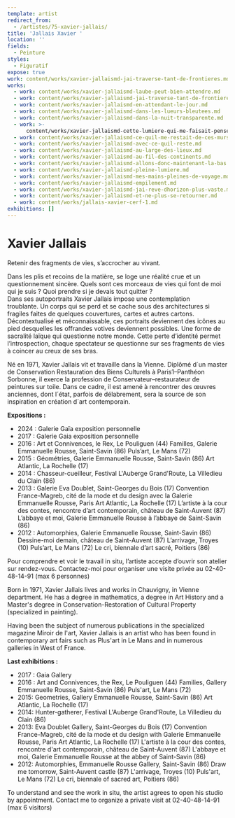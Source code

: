 ```yaml
---
template: artist
redirect_from:
  - /artistes/75-xavier-jallais/
title: 'Jallais Xavier '
location: ''
fields:
  - Peinture
styles:
  - Figuratif
expose: true
work: content/works/xavier-jallaismd-jai-traverse-tant-de-frontieres.md
works:
  - work: content/works/xavier-jallaismd-laube-peut-bien-attendre.md
  - work: content/works/xavier-jallaismd-jai-traverse-tant-de-frontieres.md
  - work: content/works/xavier-jallaismd-en-attendant-le-jour.md
  - work: content/works/xavier-jallaismd-dans-les-lueurs-bleutees.md
  - work: content/works/xavier-jallaismd-dans-la-nuit-transparente.md
  - work: >-
      content/works/xavier-jallaismd-cette-lumiere-qui-me-faisait-penser-a-la-nuit.md
  - work: content/works/xavier-jallaismd-ce-quil-me-restait-de-ces-murs-fleuris.md
  - work: content/works/xavier-jallaismd-avec-ce-quil-reste.md
  - work: content/works/xavier-jallaismd-au-large-des-lieux.md
  - work: content/works/xavier-jallaismd-au-fil-des-continents.md
  - work: content/works/xavier-jallaismd-allons-donc-maintenant-la-bas.md
  - work: content/works/xavier-jallaismd-pleine-lumiere.md
  - work: content/works/xavier-jallaismd-mes-mains-pleines-de-voyage.md
  - work: content/works/xavier-jallaismd-empilement.md
  - work: content/works/xavier-jallaismd-jai-reve-dhorizon-plus-vaste.md
  - work: content/works/xavier-jallaismd-et-ne-plus-se-retourner.md
  - work: content/works/jallais-xavier-cerf-1.md
exhibitions: []
---
```


# Xavier Jallais

Retenir des fragments de vies, s’accrocher au vivant.

Dans les plis et recoins de la matière, se loge une réalité crue et un questionnement sincère. Quels sont ces morceaux de vies qui font de moi qui je suis ? Quoi prendre si je devais tout quitter ? \
Dans ses autoportraits Xavier Jallais impose une contemplation troublante. Un corps qui se perd et se cache sous des architectures si fragiles faites de quelques couvertures, cartes et autres cartons. Décontextualisé et méconnaissable, ces portraits deviennent des icônes au pied desquelles les offrandes votives deviennent
possibles. Une forme de sacralité laïque qui questionne notre monde. Cette perte d’identité permet l’introspection, chaque spectateur se questionne sur ses fragments de vies à coincer au creux de ses bras.

Né en 1971, Xavier Jallais vit et travaille dans la Vienne. Diplômé d´un master de Conservation Restauration des Biens Culturels à Paris1–Panthéon Sorbonne, il exerce la profession de Conservateur–restaurateur de peintures sur toile. Dans ce cadre, il est amené à rencontrer des œuvres anciennes, dont l´état, parfois de délabrement, sera la source de son inspiration en création d´art contemporain. 

**Expositions :**

* 2024 : Galerie Gaïa exposition personnelle
* 2017 : Galerie Gaia exposition personnelle
* 2016 : Art et Connivences, le Rex, Le Pouliguen (44) Familles, Galerie Emmanuelle Rousse, Saint-Savin (86) Puls’art, Le Mans (72)
* 2015 : Géométries, Galerie Emmanuelle Rousse, Saint-Savin (86) Art Atlantic, La Rochelle (17)
* 2014 : Chasseur-cueilleur, Festival L'Auberge Grand'Route, La Villedieu du Clain (86)
* 2013 : Galerie Eva Doublet, Saint-Georges du Bois (17) Convention France-Magreb, cité de la mode et du design avec la Galerie Emmanuelle Rousse, Paris Art Atlantic, La Rochelle (17) L’artiste à la cour des contes, rencontre d’art contemporain, château de Saint-Auvent (87) L’abbaye et moi, Galerie Emmanuelle Rousse à l’abbaye de Saint-Savin (86)
* 2012 : Automorphies, Galerie Emmanuelle Rousse, Saint-Savin (86) Dessine-moi demain, château de Saint-Auvent (87) L’arrivage, Troyes (10) Puls’art, Le Mans (72) Le cri, biennale d’art sacré, Poitiers (86)

Pour comprendre et voir le travail in situ, l’artiste accepte d’ouvrir son atelier sur rendez-vous. Contactez-moi pour organiser une visite privée au 02-40-48-14-91 (max 6 personnes)

Born in 1971, Xavier Jallais lives and works in Chauvigny, in Vienne department.  He has a degree in mathematics, a degree in Art History and a Master's degree in Conservation-Restoration of Cultural Property (specialized in painting).

Having been the subject of numerous publications in the specialized magazine Miroir de l'art, Xavier Jallais is an artist who has been found in contemporary art fairs such as Plus'art in Le Mans and in numerous galleries in West of France.

**Last exhibitions :**

* 2017 : Gaia Gallery
* 2016 : Art and Connivences, the Rex, Le Pouliguen (44) Families, Gallery Emmanuelle Rousse, Saint-Savin (86) Puls'art, Le Mans (72)
* 2015: Geometries, Gallery Emmanuelle Rousse, Saint-Savin (86) Art Atlantic, La Rochelle (17)
* 2014: Hunter-gatherer, Festival L'Auberge Grand'Route, La Villedieu du Clain (86)
* 2013: Eva Doublet Gallery, Saint-Georges du Bois (17) Convention France-Magreb, cité de la mode et du design with Galerie Emmanuelle Rousse, Paris Art Atlantic, La Rochelle (17) L'artiste à la cour des contes, rencontre d'art contemporain, château de Saint-Auvent (87) L'abbaye et moi, Galerie Emmanuelle Rousse at the abbey of Saint-Savin (86)
* 2012: Automorphies, Emmanuelle Rousse Gallery, Saint-Savin (86) Draw me tomorrow, Saint-Auvent castle (87) L'arrivage, Troyes (10) Puls'art, Le Mans (72) Le cri, biennale of sacred art, Poitiers (86)

To understand and see the work in situ, the artist agrees to open his studio by appointment. Contact me to organize a private visit at 02-40-48-14-91 (max 6 visitors)
